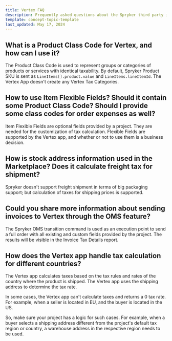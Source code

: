 ```yaml
---
title: Vertex FAQ
description: Frequently asked questions about the Spryker third party integration, Vertex. 
template: concept-topic-template
last_updated: May 17, 2024
---
```


## What is a Product Class Code for Vertex, and how can I use it?

The Product Class Code is used to represent groups or categories of products or services with identical taxability. By default, Spryker Product SKU is sent as `LineItems[].product.value` and `LineItems.lineItemId`. The Vertex App doesn't create any Vertex Tax Categories.


## How to use Item Flexible Fields? Should it contain some Product Class Code? Should I provide some class codes for order expenses as well?

​Item Flexible Fields are optional fields provided by a project. They are needed for the customization of tax calculation. Flexible Fields are supported by the Vertex app, and whether or not to use them is a business decision.


## How is stock address information used in the Marketplace? Does it calculate freight tax for shipment?

Spryker doesn't support freight shipment in terms of big packaging support; but calculation of taxes for shipping prices is supported.


## Could you share more information about sending invoices to Vertex through the OMS feature?

The Spryker OMS transition command is used as an execution point to send a full order with all existing and custom fields provided by the project. The results will be visible in the Invoice Tax Details report.


## How does the Vertex app handle tax calculation for different countries?

The Vertex app calculates taxes based on the tax rules and rates of the country where the product is shipped. The Vertex app uses the shipping address to determine the tax rate.

In some cases, the Vertex app can't calculate taxes and returns a 0 tax rate. For example, when a seller is located in EU, and the buyer is located in the US.

So, make sure your project has a logic for such cases. For example, when a buyer selects a shipping address different from the project's default tax region or country, a warehouse address in the respective region needs to be used.  
